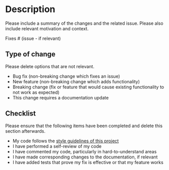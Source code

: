 # Description

Please include a summary of the changes and the related issue.
Please also include relevant motivation and context.

Fixes # (issue - if relevant)

<!-- You can delete any part of this template that is not relevant to your submission -->

## Type of change

Please delete options that are not relevant.

-   Bug fix (non-breaking change which fixes an issue)
-   New feature (non-breaking change which adds functionality)
-   Breaking change (fix or feature that would cause existing functionality to not work as expected)
-   This change requires a documentation update

## Checklist

Please ensure that the following items have been completed and delete this section afterwards.

-   My code follows the [style guidelines of this project](https://github.com/auto-differentiation/xad/blob/main/CONTRIBUTING.md)
-   I have performed a self-review of my code
-   I have commented my code, particularly in hard-to-understand areas
-   I have made corresponding changes to the documentation, if relevant
-   I have added tests that prove my fix is effective or that my feature works
